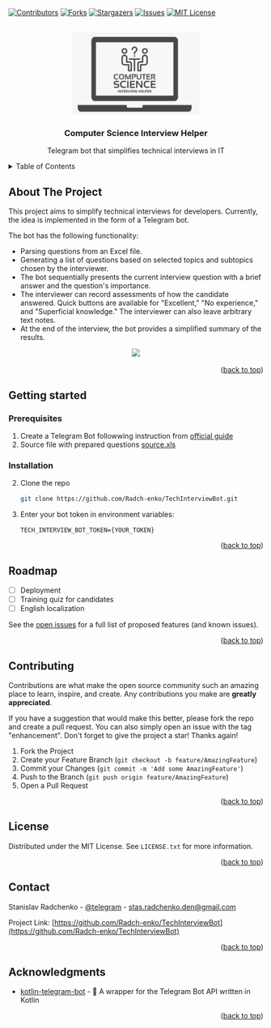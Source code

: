 <!-- Improved compatibility of back to top link: See: https://github.com/othneildrew/Best-README-Template/pull/73 -->
<a name="readme-top"></a>
<!--
*** Thanks for checking out the Best-README-Template. If you have a suggestion
*** that would make this better, please fork the repo and create a pull request
*** or simply open an issue with the tag "enhancement".
*** Don't forget to give the project a star!
*** Thanks again! Now go create something AMAZING! :D
-->



<!-- PROJECT SHIELDS -->
<!--
*** I'm using markdown "reference style" links for readability.
*** Reference links are enclosed in brackets [ ] instead of parentheses ( ).
*** See the bottom of this document for the declaration of the reference variables
*** for contributors-url, forks-url, etc. This is an optional, concise syntax you may use.
*** https://www.markdownguide.org/basic-syntax/#reference-style-links
-->
[![Contributors][contributors-shield]][contributors-url]
[![Forks][forks-shield]][forks-url]
[![Stargazers][stars-shield]][stars-url]
[![Issues][issues-shield]][issues-url]
[![MIT License][license-shield]][license-url]



<!-- PROJECT LOGO -->
<br />
<div align="center">
  <a href="https://github.com/Radch-enko/TechInterviewBot">
    <img src="images/project_logo.png" alt="Logo" width="50%" >
  </a>

<h3 align="center">Computer Science Interview Helper</h3>

  <p align="center">Telegram bot that simplifies technical interviews in IT</p>
</div>



<!-- TABLE OF CONTENTS -->
<details>
  <summary>Table of Contents</summary>
  <ol>
    <li>
      <a href="#about-the-project">About The Project</a>
    </li>
    <li>
      <a href="#getting-started">Getting Started</a>
      <ul>
        <li><a href="#prerequisites">Prerequisites</a></li>
        <li><a href="#installation">Installation</a></li>
      </ul>
    </li>
    <li><a href="#roadmap">Roadmap</a></li>
    <li><a href="#contributing">Contributing</a></li>
    <li><a href="#license">License</a></li>
    <li><a href="#contact">Contact</a></li>
    <li><a href="#acknowledgments">Acknowledgments</a></li>
  </ol>
</details>



<!-- ABOUT THE PROJECT -->

## About The Project

This project aims to simplify technical interviews for developers. Currently, the idea is implemented in the form of a Telegram bot.

The bot has the following functionality:
- Parsing questions from an Excel file.
- Generating a list of questions based on selected topics and subtopics chosen by the interviewer.
- The bot sequentially presents the current interview question with a brief answer and the question's importance.
- The interviewer can record assessments of how the candidate answered. Quick buttons are available for "Excellent," "No experience," and "Superficial knowledge." The interviewer can also leave arbitrary text notes.
- At the end of the interview, the bot provides a simplified summary of the results.


<div align="center">
  <img src="image/../images/demo-app.gif" width="50%" />
</div>


<p align="right">(<a href="#readme-top">back to top</a>)</p>

## Getting started

### Prerequisites

1. Create a Telegram Bot followwing instruction from [official guide](#https://core.telegram.org/bots#how-do-i-create-a-bot)
2. Source file with prepared questions [source.xls](interview/src/main/resources/source.xlsx)

### Installation


2. Clone the repo
   ```sh
   git clone https://github.com/Radch-enko/TechInterviewBot.git
   ```
3. Enter your bot token in environment variables:
   ```
   TECH_INTERVIEW_BOT_TOKEN={YOUR_TOKEN}
   ```

<p align="right">(<a href="#readme-top">back to top</a>)</p>

<!-- ROADMAP -->

## Roadmap

- [ ] Deployment
- [ ] Training quiz for candidates
- [ ] English localization

See the [open issues](https://github.com/Radch-enko/TechInterviewBot.git) for a full list of proposed features (and
known issues).

<p align="right">(<a href="#readme-top">back to top</a>)</p>



<!-- CONTRIBUTING -->

## Contributing

Contributions are what make the open source community such an amazing place to learn, inspire, and create. Any
contributions you make are **greatly appreciated**.

If you have a suggestion that would make this better, please fork the repo and create a pull request. You can also
simply open an issue with the tag "enhancement".
Don't forget to give the project a star! Thanks again!

1. Fork the Project
2. Create your Feature Branch (`git checkout -b feature/AmazingFeature`)
3. Commit your Changes (`git commit -m 'Add some AmazingFeature'`)
4. Push to the Branch (`git push origin feature/AmazingFeature`)
5. Open a Pull Request

<p align="right">(<a href="#readme-top">back to top</a>)</p>



<!-- LICENSE -->

## License

Distributed under the MIT License. See `LICENSE.txt` for more information.

<p align="right">(<a href="#readme-top">back to top</a>)</p>



<!-- CONTACT -->

## Contact

Stanislav Radchenko - [@telegram](https://telegram.me/StanislavRadchenko) - stas.radchenko.den@gmail.com

Project Link: [https://github.com/Radch-enko/TechInterviewBot](https://github.com/Radch-enko/TechInterviewBot)

<p align="right">(<a href="#readme-top">back to top</a>)</p>

<!-- ACKNOWLEDGMENTS -->
## Acknowledgments

* [kotlin-telegram-bot](https://github.com/kotlin-telegram-bot/kotlin-telegram-bot) - 🤖 A wrapper for the Telegram Bot API written in Kotlin

<p align="right">(<a href="#readme-top">back to top</a>)</p>

<!-- MARKDOWN LINKS & IMAGES -->
<!-- https://www.markdownguide.org/basic-syntax/#reference-style-links -->
[contributors-shield]: https://img.shields.io/github/contributors/Radch-enko/TechInterviewBot.svg?style=for-the-badge
[contributors-url]: https://github.com/Radch-enko/TechInterviewBot/graphs/contributors
[forks-shield]: https://img.shields.io/github/forks/Radch-enko/TechInterviewBot.svg?style=for-the-badge
[forks-url]: https://github.com/Radch-enko/TechInterviewBot/network/members
[stars-shield]: https://img.shields.io/github/stars/Radch-enko/TechInterviewBot.svg?style=for-the-badge
[stars-url]: https://github.com/Radch-enko/TechInterviewBot/stargazers
[issues-shield]: https://img.shields.io/github/issues/Radch-enko/TechInterviewBot.svg?style=for-the-badge
[issues-url]: https://github.com/Radch-enko/TechInterviewBot/issues
[license-shield]: https://img.shields.io/github/license/Radch-enko/TechInterviewBot.svg?style=for-the-badge
[license-url]: https://github.com/Radch-enko/TechInterviewBot/blob/main/LICENSE

